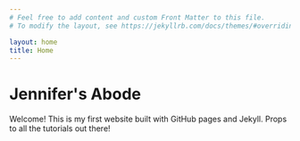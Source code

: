 ```yaml
---
# Feel free to add content and custom Front Matter to this file.
# To modify the layout, see https://jekyllrb.com/docs/themes/#overriding-theme-defaults

layout: home
title: Home
---
```


# Jennifer's Abode

Welcome! This is my first website built with GitHub pages and Jekyll. Props to all the tutorials out there!  
